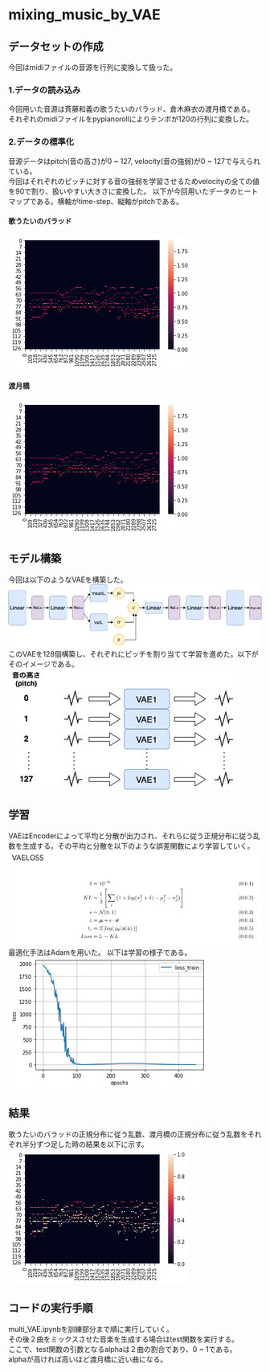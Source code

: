# mixing_music_by_VAE

## データセットの作成
今回はmidiファイルの音源を行列に変換して扱った。
### 1.データの読み込み
今回用いた音源は斉藤和義の歌うたいのバラッド、倉木麻衣の渡月橋である。<br>
それぞれのmidiファイルをpypianorollによりテンポが120の行列に変換した。
### 2.データの標準化
音源データはpitch(音の高さ)が0 ~ 127, velocity(音の強弱)が0 ~ 127で与えられている。<br>
今回はそれぞれのピッチに対する音の強弱を学習させるためvelocityの全ての値を90で割り、扱いやすい大きさに変換した。
以下が今回用いたデータのヒートマップである。横軸がtime-step、縦軸がpitchである。
#### 歌うたいのバラッド
![togetsukyou](https://github.com/Jumpei-Fujita/mixing_music_by_VAE/blob/master/utautai.png)
#### 渡月橋
![togetsukyou](https://github.com/Jumpei-Fujita/mixing_music_by_VAE/blob/master/togetsukyou.png)

## モデル構築
今回は以下のようなVAEを構築した。
![model](https://github.com/Jumpei-Fujita/mixing_music_by_VAE/blob/master/VAE.png)<br>
このVAEを128個構築し、それぞれにピッチを割り当てて学習を進めた。以下がそのイメージである。
![model](https://github.com/Jumpei-Fujita/mixing_music_by_VAE/blob/master/multi-VAE.png)<br>

## 学習
VAEはEncoderによって平均と分散が出力され、それらに従う正規分布に従う乱数を生成する。その平均と分散を以下のような誤差関数により学習していく。
![loss](https://github.com/Jumpei-Fujita/mixing_music_by_VAE/blob/master/vaeloss.png)<br>
最適化手法はAdamを用いた。
以下は学習の様子である。<br>
![model](https://github.com/Jumpei-Fujita/mixing_music_by_VAE/blob/master/graph.png)

## 結果
歌うたいのバラッドの正規分布に従う乱数、渡月橋の正規分布に従う乱数をそれぞれ半分ずつ足した時の結果を以下に示す。
![model](https://github.com/Jumpei-Fujita/mixing_music_by_VAE/blob/master/heat50.png)<br>


## コードの実行手順
multi_VAE.ipynbを訓練部分まで順に実行していく。<br>
その後２曲をミックスさせた音楽を生成する場合はtest関数を実行する。<br>
ここで、test関数の引数となるalphaは２曲の割合であり、0 ~ 1である。<br>
alphaが高ければ高いほど渡月橋に近い曲になる。

